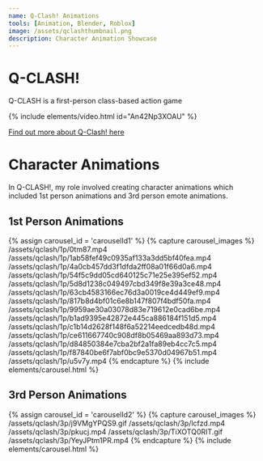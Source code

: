 ```yaml
---
name: Q-Clash! Animations
tools: [Animation, Blender, Roblox]
image: /assets/qclashthumbnail.png
description: Character Animation Showcase
---
```


# Q-CLASH!

Q-CLASH is a first-person class-based action game

{% include elements/video.html id="An42Np3XOAU" %}

[Find out more about Q-Clash! here](https://www.roblox.com/games/2029250188/Q-CLASH)

# Character Animations

In Q-CLASH!, my role involved creating character animations which included 1st person animations and 3rd person emote animations.

## 1st Person Animations
{% assign carousel_id = 'carouselId1' %}
{% capture carousel_images %}
/assets/qclash/1p/0tm87.mp4
/assets/qclash/1p/1ab58fef49c0935af133a3dd5bf40fea.mp4
/assets/qclash/1p/4a0cb457dd3f1dfda2ff08a01f66d0a6.mp4
/assets/qclash/1p/54f5c9dd05cd640125c71e25e395ef52.mp4
/assets/qclash/1p/5d8d1238c049497cbd349f8e39a3ce48.mp4
/assets/qclash/1p/63cb4583166ec76d3a0019ce4d449ef9.mp4
/assets/qclash/1p/817b8d4bf01c6e8b147f807f4bdf50fa.mp4
/assets/qclash/1p/9959ae30a03078d83e719612e0cad6be.mp4
/assets/qclash/1p/b1ad9395e42872e445ca886184f151d5.mp4
/assets/qclash/1p/c1b14d2628f148f6a52214eedcedb48d.mp4
/assets/qclash/1p/ce611667740c908df8b05469aa893d73.mp4
/assets/qclash/1p/d84850384e7cba2bf2a1fa89eb4cc7c5.mp4
/assets/qclash/1p/f87840be6f7abf0bc9e5370d04967b51.mp4
/assets/qclash/1p/u5v7y.mp4
{% endcapture %}
{% include elements/carousel.html %}

## 3rd Person Animations
{% assign carousel_id = 'carouselId2' %}
{% capture carousel_images %}
/assets/qclash/3p/j9VMgYPQS9.gif
/assets/qclash/3p/lcfzd.mp4
/assets/qclash/3p/pkucj.mp4
/assets/qclash/3p/TiXOTQ0RIT.gif
/assets/qclash/3p/YeyJPtm1PR.mp4
{% endcapture %}
{% include elements/carousel.html %}